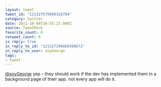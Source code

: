 ```yaml
---
layout: tweet
tweet_id: "121327579998326784"
category: twitter
date: 2011-10-04T20:55:23.000Z
source: TweetDeck
favorite_count: 0
retweet_count: 0
is_reply: true
in_reply_to_id: "121327296660508672"
in_reply_to_user: soyGeorge
tags:
- tweet
---
```


[@soyGeorge](https://twitter.com/@soyGeorge) yep - they should work if the dev has implemented them in a background page of their app. not every app will do it.

